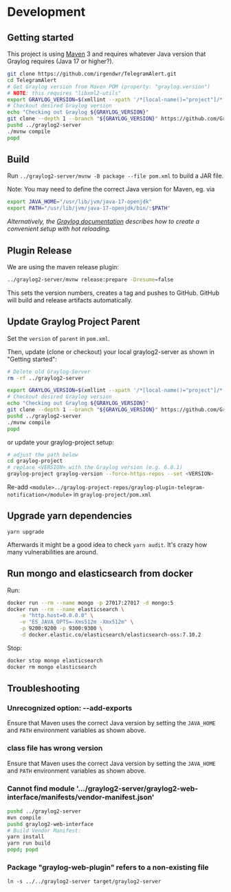 # Development

## Getting started

This project is using [Maven](https://maven.apache.org) 3 and requires whatever Java version that Graylog requires (Java 17 or higher?).

```bash
git clone https://github.com/irgendwr/TelegramAlert.git
cd TelegramAlert
# Get Graylog version from Maven POM (property: "graylog.version")
# NOTE: this requires "libxml2-utils"
export GRAYLOG_VERSION=$(xmllint --xpath '/*[local-name()="project"]/*[local-name()="parent"]/*[local-name()="version"]/text()' pom.xml)
# Checkout desired Graylog version
echo "Checking out Graylog ${GRAYLOG_VERSION}"
git clone --depth 1 --branch "${GRAYLOG_VERSION}" https://github.com/Graylog2/graylog2-server.git ../graylog2-server
pushd ../graylog2-server
./mvnw compile
popd
```

## Build

Run `../graylog2-server/mvnw -B package --file pom.xml` to build a JAR file.

Note: You may need to define the correct Java version for Maven, eg. via

```bash
export JAVA_HOME="/usr/lib/jvm/java-17-openjdk"
export PATH="/usr/lib/jvm/java-17-openjdk/bin/:$PATH"
```

*Alternatively, the [Graylog documentation](https://go2docs.graylog.org/5-0/what_more_can_graylog_do_for_me/plugins.html?tocpath=What%20More%20Can%20Graylog%20Do%20for%20Me%253F%7CPlugins%7C_____0#WritingPlugins) describes how to create a convenient setup with hot reloading.*

## Plugin Release

We are using the maven release plugin:

```bash
../graylog2-server/mvnw release:prepare -Dresume=false
```

This sets the version numbers, creates a tag and pushes to GitHub. GitHub will build and release artifacts automatically.

## Update Graylog Project Parent

Set the `version` of `parent` in `pom.xml`.

Then, update (clone or checkout) your local graylog2-server as shown in "Getting started":

```bash
# Delete old Graylog-Server
rm -rf ../graylog2-server

export GRAYLOG_VERSION=$(xmllint --xpath '/*[local-name()="project"]/*[local-name()="parent"]/*[local-name()="version"]/text()' pom.xml)
# Checkout desired Graylog version
echo "Checking out Graylog ${GRAYLOG_VERSION}"
git clone --depth 1 --branch "${GRAYLOG_VERSION}" https://github.com/Graylog2/graylog2-server.git ../graylog2-server
pushd ../graylog2-server
./mvnw compile
popd
```

or update your graylog-project setup:

```bash
# adjust the path below
cd graylog-project
# replace <VERSION> with the Graylog version (e.g. 6.0.1)
graylog-project graylog-version --force-https-repos --set <VERSION>
```

Re-add `<module>../graylog-project-repos/graylog-plugin-telegram-notification</module>` in `graylog-project/pom.xml`

## Upgrade yarn dependencies

`yarn upgrade`

Afterwards it might be a good idea to check `yarn audit`. It's crazy how many vulnerabilities are around.

## Run mongo and elasticsearch from docker

Run:
```bash
docker run --rm --name mongo -p 27017:27017 -d mongo:5
docker run --rm --name elasticsearch \
    -e "http.host=0.0.0.0" \
    -e "ES_JAVA_OPTS=-Xms512m -Xmx512m" \
    -p 9200:9200 -p 9300:9300 \
    -d docker.elastic.co/elasticsearch/elasticsearch-oss:7.10.2
```

Stop:
```bash
docker stop mongo elasticsearch
docker rm mongo elasticsearch
```

## Troubleshooting

### Unrecognized option: --add-exports

Ensure that Maven uses the correct Java version by setting the `JAVA_HOME` and `PATH` environment variables as shown above.

### class file has wrong version

Ensure that Maven uses the correct Java version by setting the `JAVA_HOME` and `PATH` environment variables as shown above.

### Cannot find module '.../graylog2-server/graylog2-web-interface/manifests/vendor-manifest.json'

```bash
pushd ../graylog2-server
mvn compile
pushd graylog2-web-interface
# Build Vendor Manifest:
yarn install
yarn run build
popd; popd
```

### Package "graylog-web-plugin" refers to a non-existing file

`ln -s ../../graylog2-server target/graylog2-server`
